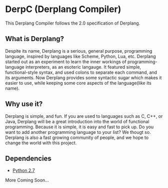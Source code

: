 DerpC (Derplang Compiler)
=========================

This Derplang Compiler follows the 2.0 specification of Derplang.

What is Derplang?
-----------
Despite its name, Derplang is a serious, general purpose, programming language, inspired by
languages like Scheme, Python, Lua, etc. Derplang started out as an experiment to learn the 
inner workings of programming-language interpreters, as an esoteric langauge. It featured 
simple, functional-style syntax, and used colons to separate each command, and its 
arguments. Now Derplang provides some syntactic sugar which makes it easier to use, while 
keeping some core aspects of the language(like its name).

Why use it?
-----------
Derplang is simple, and fun. If you are used to languages such as C, C++, or Java, Derplang
will be a great introduction into the world of functional programming. Because it is
simple, it is easy and fast to pick up. Do you want to add another programming language to
your list? We thougt so. Derplang is also a fast growing community of people, and we hope
to change the world with this project.

Dependencies
------------
* [Python 2.7](http://www.python.org/)

More Coming Soon...